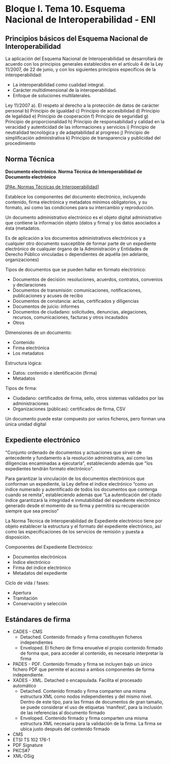 # Bloque I. Tema 10. Esquema Nacional de Interoperabilidad - ENI

## Principios básicos del Esquema Nacional de Interoperabilidad

La aplicación del Esquema Nacional de Interoperabilidad se desarrollará de acuerdo con los principios generales establecidos en el artículo 4 de la Ley 11/2007, de 22 de junio, y con los siguientes principios específicos de la interoperabilidad:
- La interoperabilidad como cualidad integral.
- Carácter multidimensional de la interoperabilidad.
- Enfoque de soluciones multilaterales.

Ley 11/2007
a). El respeto al derecho a la protección de datos de carácter personal
b) Principio de igualdad
c) Principio de accesibilidad
d) Principio de legalidad
e) Principio de cooperación
f) Principio de seguridad
g) Principio de proporcionalidad
h) Principio de responsabilidad y calidad en la veracidad y autenticidad de las informaciones y servicios
i) Principio de neutralidad tecnológica y de adaptabilidad al progreso
j) Principio de simplificación administrativa
k) Principio de transparencia y publicidad del procedimiento

## Norma Técnica
**Documento electrónico. Norma Técnica de Interoperabilidad de Documento electrónico**

[[PAe. Normas Técnicas de Interoperabilidad]](https://administracionelectronica.gob.es/pae_Home/pae_Estrategias/pae_Interoperabilidad_Inicio/pae_Normas_tecnicas_de_interoperabilidad.html)

Establece los componentes del documento electrónico, incluyendo contenido, firma electrónica y metadatos mínimos obligatorios, y su formato, así como las condiciones para su intercambio y reproducción.

Un documento administrativo electrónico es el objeto digital administrativo que contiene la información objeto (datos y firma) y los datos asociados a ésta (metadatos.

Es de aplicación a los documentos administrativos electrónicos y a cualquier otro documento susceptible de formar parte de un expediente electrónico de cualquier órgano de la Administración y Entidades de Derecho Público vinculadas o dependientes de aquélla (en adelante, organizaciones)

Tipos de documentos que se pueden hallar en formato electrónico:
- Documentos de decisión: resoluciones, acuerdos, contratos, convenios y declaraciones
- Documentos de transmisión: comunicaciones, notificaciones, publicaciones y acuses de recibo
- Documentos de constancia: actas, certificados y diligencias
- Documentos de juicio: informes
- Documentos de ciudadano: solicitudes, denuncias, alegaciones, recursos, comunicaciones, facturas y otros incautados
- Otros

Dimensiones de un documento:
- Contenido
- Firma electrónica
- Los metadatos

Estructura lógica:
- Datos: contenido e identificación (firma)
- Metadatos

Tipos de firma:
- Ciudadano: certificados de firma, sello, otros sistemas validados por las administraciones
- Organizaciones (públicas): certificados de firma, CSV

Un documento puede estar compuesto por varios ficheros, pero forman una única unidad digital

## Expediente electrónico

"Conjunto ordenado de documentos y actuaciones que sirven de antecedente y fundamento a la resolución administrativa, así como las diligencias encaminadas a ejecutarla", estableciendo además que "los expedientes tendrán formato electrónico".

Para garantizar la vinculación de los documentos electrónicos que conforman un expediente, la Ley define el índice electrónico “como un índice numerado y autentificado de todos los documentos que contenga cuando se remita”, estableciendo además que “La autenticación del citado índice garantizará la integridad e inmutabilidad del expediente electrónico generado desde el momento de su firma y permitirá su recuperación siempre que sea preciso”

La Norma Técnica de Interoperabilidad de Expediente electrónico tiene por objeto establecer la estructura y el formato del expediente electrónico, así como las especificaciones de los servicios de remisión y puesta a disposición.

Componentes del Expediente Electrónico:
- Documentos electrónicos
- Índice electrónico
- Firma del índice electrónico
- Metadatos del expediente

Ciclo de vida / fases:
- Apertura
- Tramitación
- Conservación y selección

## Estándares de firma

- CADES - CMS
  - Detached. Contenido firmado y firma constituyen ficheros independientes
  - Enveloped. El fichero de firma envuelve el propio contenido firmado de forma que, para acceder al contenido, es necesario interpretar la firma
- PADES - PDF. Contenido firmado y firma se incluyen bajo un único fichero PDF que permite el acceso a ambos componentes de forma independiente.
- XADES - XML. Detached o encapsulada. Facilita el procesado automático
  - Detached. Contenido firmado y firma comparten una misma estructura XML como nodos independientes y del mismo nivel. Dentro de este tipo, para las firmas de documentos de gran tamaño, se puede considerar el uso de etiquetas ‘manifest’, para la inclusión de las referencias al documento firmado
  - Enveloped. Contenido firmado y firma comparten una misma estructura XML necesaria para la validación de la firma. La firma se ubica justo después del contenido firmado
- CMS
- ETSI TS 102 176-1
- PDF Signature
- PKCS#7
- XML-DSig


